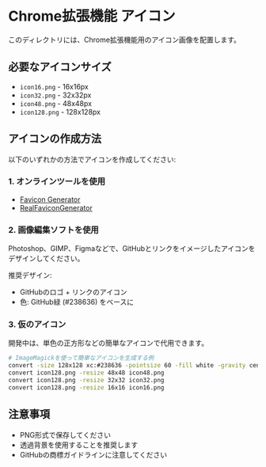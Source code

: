 # Chrome拡張機能 アイコン

このディレクトリには、Chrome拡張機能用のアイコン画像を配置します。

## 必要なアイコンサイズ

- `icon16.png` - 16x16px
- `icon32.png` - 32x32px  
- `icon48.png` - 48x48px
- `icon128.png` - 128x128px

## アイコンの作成方法

以下のいずれかの方法でアイコンを作成してください:

### 1. オンラインツールを使用

- [Favicon Generator](https://favicon.io/)
- [RealFaviconGenerator](https://realfavicongenerator.net/)

### 2. 画像編集ソフトを使用

Photoshop、GIMP、Figmaなどで、GitHubとリンクをイメージしたアイコンをデザインしてください。

推奨デザイン:
- GitHubのロゴ + リンクのアイコン
- 色: GitHub緑 (#238636) をベースに

### 3. 仮のアイコン

開発中は、単色の正方形などの簡単なアイコンで代用できます。

```bash
# ImageMagickを使って簡単なアイコンを生成する例
convert -size 128x128 xc:#238636 -pointsize 60 -fill white -gravity center -annotate +0+0 "PR" icon128.png
convert icon128.png -resize 48x48 icon48.png
convert icon128.png -resize 32x32 icon32.png
convert icon128.png -resize 16x16 icon16.png
```

## 注意事項

- PNG形式で保存してください
- 透過背景を使用することを推奨します
- GitHubの商標ガイドラインに注意してください
